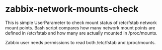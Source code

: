 # zabbix-network-mounts-check

This is simple UserParameter to check mount status of /etc/fstab network mount points.
Bash script compares how many network mount points are defined in /etc/fstab and how many are actually mounted in /proc/mounts.

Zabbix user needs permissions to read both /etc/fstab and /proc/mounts.
